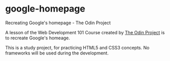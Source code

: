 # google-homepage
Recreating Google's homepage - The Odin Project

A lesson of the Web Development 101 Course created by [The Odin Project](https://www.theodinproject.com/courses/web-development-101/) is to recreate Google's homeage.

This is a study project, for practicing HTML5 and CSS3 concepts. No frameworks will be used during the development.
